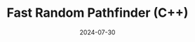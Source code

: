 ---
draft: false
title: "Fast Random Pathfinder (C++)"
description: "A fast pathfinder that traverses randomly and self-optimizes."
date: 2024-07-30
url: /articles/fast-random-pathfinder
tags: ["C++", "Pathfinding", "Maze Generation", "Code Optimization", "Documentation", "Algorithmic Design", "Raycasting", "Problem Solving"]
---